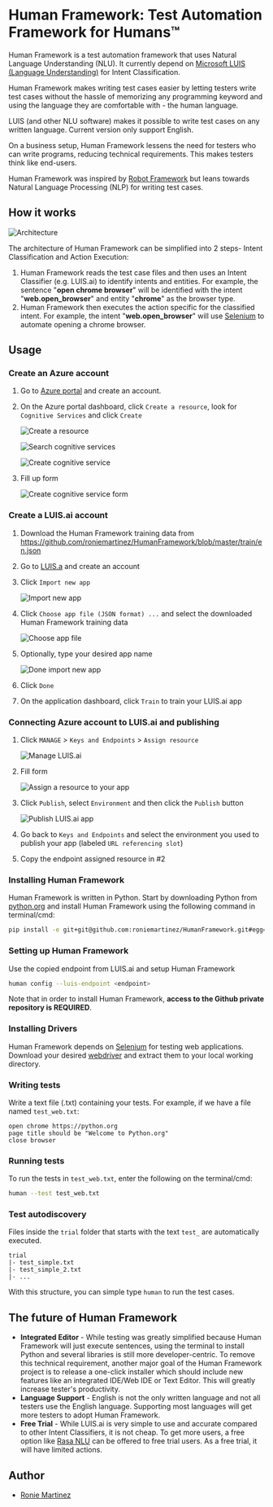 # Human Framework: Test Automation Framework for Humans™

Human Framework is a test automation framework that uses Natural Language Understanding (NLU).
It currently depend on [Microsoft LUIS (Language Understanding)](https://www.luis.ai/) for Intent Classification.

Human Framework makes writing test cases easier by letting testers write test cases without the hassle of memorizing
any programming keyword and using the language they are comfortable with - the human language.

LUIS (and other NLU software) makes it possible to write test cases on any written language. 
Current version only support English. 

On a business setup, Human Framework lessens the need for testers who can write programs, reducing technical requirements.
This makes testers think like end-users.

Human Framework was inspired by [Robot Framework](https://robotframework.org/) but leans towards 
Natural Language Processing (NLP) for writing test cases.

## How it works

![Architecture](images/architecture.png)

The architecture of Human Framework can be simplified into 2 steps- Intent Classification and Action Execution:

1. Human Framework reads the test case files and then uses an Intent Classifier (e.g. LUIS.ai) to identify intents and entities.
For example, the sentence "**open chrome browser**" will be identified with the intent "**web.open_browser**" and entity "**chrome**" as the browser type.
2. Human Framework then executes the action specific for the classified intent. 
For example, the intent "**web.open_browser**" will use [Selenium](https://www.seleniumhq.org/) to automate opening a chrome browser.

## Usage

### Create an Azure account

1. Go to [Azure portal](https://portal.azure.com) and create an account.
2. On the Azure portal dashboard, click `Create a resource`, look for `Cognitive Services` and click `Create`

    ![Create a resource](images/create-a-resource.PNG)
    
    ![Search cognitive services](images/search-cognitive-services.PNG)
    
    ![Create cognitive service](images/create-cognitive-services.PNG)
    
3. Fill up form

    ![Create cognitive service form](images/form-cognitive-services.PNG)

### Create a LUIS.ai account

1. Download the Human Framework training data from https://github.com/roniemartinez/HumanFramework/blob/master/train/en.json
2. Go to [LUIS.a](https://luis.ai) and create an account
3. Click `Import new app`

    ![Import new app](images/import-new-app.PNG)
    
4. Click `Choose app file (JSON format) ...` and select the downloaded Human Framework training data

    ![Choose app file](images/choose-app-file.PNG)
    
5. Optionally, type your desired app name

    ![Done import new app](images/done-import-new-app.PNG)
    
6. Click `Done`
7. On the application dashboard, click `Train` to train your LUIS.ai app

### Connecting Azure account to LUIS.ai and publishing

1. Click `MANAGE` > `Keys and Endpoints` > `Assign resource`

    ![Manage LUIS.ai](images/manage-luis.PNG)
    
2. Fill form

    ![Assign a resource to your app](images/assign-a-resource-to-your-app.PNG)
    
3. Click `Publish`, select `Environment` and then click the `Publish` button

    ![Publish LUIS.ai app](images/publish-app.PNG)
    
4. Go back to `Keys and Endpoints` and select the environment you used to publish your app (labeled `URL referencing slot`)
5. Copy the endpoint assigned resource in #2

### Installing Human Framework

Human Framework is written in Python. Start by downloading Python from [python.org](https://python.org) and install 
Human Framework using the following command in terminal/cmd:

```bash
pip install -e git+git@github.com:roniemartinez/HumanFramework.git#egg=humanframework
```

### Setting up Human Framework

Use the copied endpoint from LUIS.ai and setup Human Framework
 
```bash
human config --luis-endpoint <endpoint>
```

Note that in order to install Human Framework, **access to the Github private repository is REQUIRED**.

### Installing Drivers

Human Framework depends on [Selenium](https://www.seleniumhq.org/) for testing web applications. Download your desired 
[webdriver](https://www.seleniumhq.org/about/platforms.jsp) and extract them to your local working directory.

### Writing tests

Write a text file (.txt) containing your tests. For example, if we have a file named `test_web.txt`:

```text
open chrome https://python.org
page title should be "Welcome to Python.org"
close browser
```

### Running tests

To run the tests in `test_web.txt`, enter the following on the terminal/cmd:

```bash
human --test test_web.txt
```

### Test autodiscovery

Files inside the `trial` folder that starts with the text `test_` are automatically executed.

```text
trial
|- test_simple.txt
|- test_simple_2.txt
|- ...
```

With this structure, you can simple type `human` to run the test cases.

## The future of Human Framework

- **Integrated Editor** - While testing was greatly simplified because Human Framework will just execute sentences, 
using the terminal to install Python and several libraries is still more developer-centric.
To remove this technical requirement, another major goal of the Human Framework project is to release a 
one-click installer which should include new features like an integrated IDE/Web IDE or Text Editor. 
This will greatly increase tester's productivity.
- **Language Support** - English is not the only written language and not all testers use the English language.
Supporting most languages will get more testers to adopt Human Framework. 
- **Free Trial** - While LUIS.ai is very simple to use and accurate compared to other Intent Classifiers, it is not cheap.
To get more users, a free option like [Rasa NLU](https://rasa.com/docs/rasa/nlu/about/) can be offered to free trial users. 
As a free trial, it will have limited actions.

## Author

- [Ronie Martinez](mailto:ronmarti18@gmail.com)
